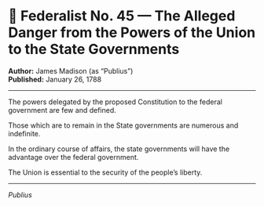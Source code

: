 # 📜 Federalist No. 45 — The Alleged Danger from the Powers of the Union to the State Governments

**Author:** James Madison (as “Publius”)  
**Published:** January 26, 1788

---

The powers delegated by the proposed Constitution to the federal government are few and defined.

Those which are to remain in the State governments are numerous and indefinite.

In the ordinary course of affairs, the state governments will have the advantage over the federal government.

The Union is essential to the security of the people’s liberty.

---

*Publius*
